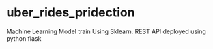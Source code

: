 # uber_rides_pridection

Machine Learning Model train Using Sklearn. 
REST API deployed using python flask 

